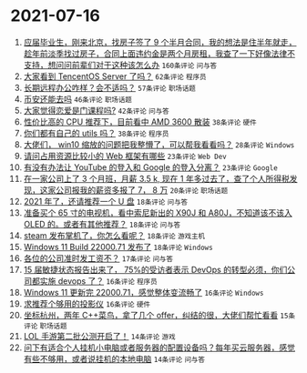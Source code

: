 # 2021-07-16

1. [应届毕业生，刚来北京，找房子签了 9 个半月合同，我的想法是住半年就走，趁年前淡季找过房子，合同上面违约金是两个月房租，我查了一下好像法律不支持，想问问前辈们对于这种该怎么办](https://www.v2ex.com/t/789838) `160条评论` `问与答`
1. [大家看到 TencentOS Server 了吗？](https://www.v2ex.com/t/789822) `62条评论` `程序员`
1. [长期远程办公咋样？会不适吗？](https://www.v2ex.com/t/789852) `57条评论` `职场话题`
1. [币安还能去吗](https://www.v2ex.com/t/789851) `46条评论` `职场话题`
1. [大家觉得恋爱是门课程吗?](https://www.v2ex.com/t/789821) `42条评论` `问与答`
1. [性价比高的 CPU 推荐下，目前看中 AMD 3600 散装](https://www.v2ex.com/t/789825) `38条评论` `硬件`
1. [你们都有自己的 utils 吗？](https://www.v2ex.com/t/789875) `38条评论` `程序员`
1. [大佬们， win10 缩放的问题把我整懵了，可以帮我看看吗？](https://www.v2ex.com/t/789891) `28条评论` `Windows`
1. [请问占用资源比较小的 Web 框架有哪些](https://www.v2ex.com/t/789883) `23条评论` `Web Dev`
1. [有没有办法让 YouTube 的登入和 Google 的登入分离？](https://www.v2ex.com/t/789857) `23条评论` `Google`
1. [在一家公司上了 3 个月班，月薪 3.5 k, 现在 1 年多过去了，查了个人所得税发现，这家公司报我的薪资多报了 7， 8 万](https://www.v2ex.com/t/789859) `20条评论` `职场话题`
1. [2021 年了，还请推荐一个 U 盘](https://www.v2ex.com/t/789920) `18条评论` `问与答`
1. [准备买个 65 寸的电视机，看中索尼新出的 X90J 和 A80J，不知道该不该入 OLED 的。或者有其他推荐？](https://www.v2ex.com/t/789910) `18条评论` `问与答`
1. [steam 发布掌机了，你怎么看呢？](https://www.v2ex.com/t/789880) `18条评论` `游戏主机`
1. [Windows 11 Build 22000.71 发布了](https://www.v2ex.com/t/789831) `18条评论` `Windows`
1. [各位的公司准时发工资不？](https://www.v2ex.com/t/789932) `17条评论` `问与答`
1. [15 届敏捷状态报告出来了， 75%的受访者表示 DevOps 的转型必须，你们公司都实施 devops 了？](https://www.v2ex.com/t/789832) `16条评论` `程序员`
1. [Windows 11 更新完 22000.71，感觉整体变流畅了](https://www.v2ex.com/t/789826) `16条评论` `Windows`
1. [求推荐个够用的投影仪](https://www.v2ex.com/t/789823) `16条评论` `硬件`
1. [坐标杭州，两年 C++菜鸟，拿了几个 offer，纠结的很，大佬们帮忙看看](https://www.v2ex.com/t/789830) `15条评论` `职场话题`
1. [LOL 手游第二批公测开启了！](https://www.v2ex.com/t/789918) `14条评论` `游戏`
1. [问下有适合个人挂机小电脑或者服务器的配置设备吗？每年买云服务器，感觉有些不够用，或者说挂机的本地电脑](https://www.v2ex.com/t/789897) `14条评论` `问与答`
